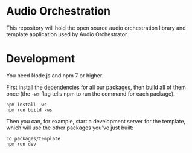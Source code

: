 # Audio Orchestration

This repository will hold the open source audio orchestration library and template application used by Audio Orchestrator.

# Development

You need Node.js and npm 7 or higher.

First install the dependencies for all our packages, then build all of them once (the `-ws` flag tells npm to run the command for each package).

```
npm install -ws
npm run build -ws
```

Then you can, for example, start a development server for the template, which will use the other packages you've just built:

```
cd packages/template
npm run dev
```
